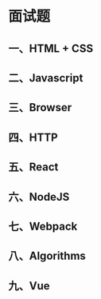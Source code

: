 # 面试题

## 一、HTML + CSS

## 二、Javascript

## 三、Browser

## 四、HTTP

## 五、React

## 六、NodeJS

## 七、Webpack

## 八、Algorithms

## 九、Vue